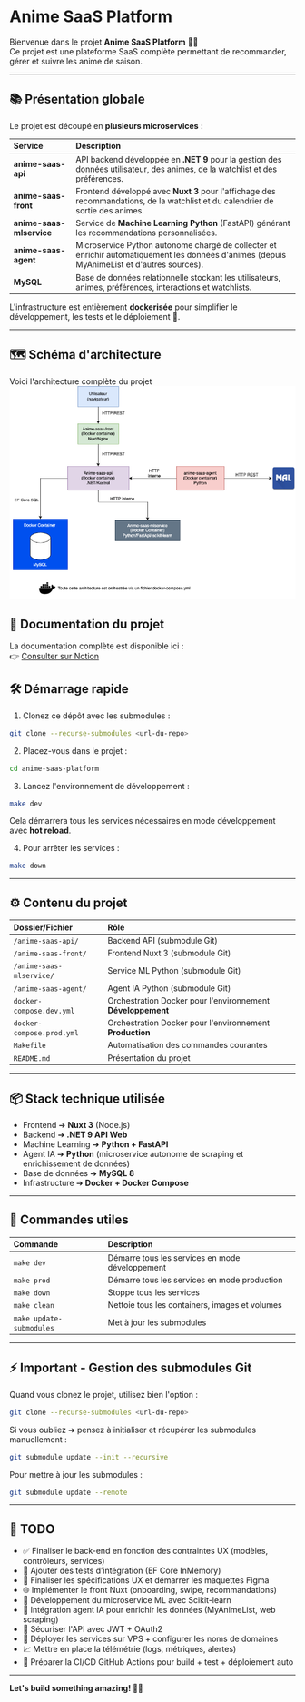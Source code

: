 # Anime SaaS Platform

Bienvenue dans le projet **Anime SaaS Platform** 🎯🚀  
Ce projet est une plateforme SaaS complète permettant de recommander, gérer et suivre les anime de saison.

---

## 📚 Présentation globale

Le projet est découpé en **plusieurs microservices** :

| Service | Description |
|:---|:---|
| **anime-saas-api** | API backend développée en **.NET 9** pour la gestion des données utilisateur, des animes, de la watchlist et des préférences. |
| **anime-saas-front** | Frontend développé avec **Nuxt 3** pour l'affichage des recommandations, de la watchlist et du calendrier de sortie des animes. |
| **anime-saas-mlservice** | Service de **Machine Learning Python** (FastAPI) générant les recommandations personnalisées. |
| **anime-saas-agent** | Microservice Python autonome chargé de collecter et enrichir automatiquement les données d'animes (depuis MyAnimeList et d'autres sources). |
| **MySQL** | Base de données relationnelle stockant les utilisateurs, animes, préférences, interactions et watchlists. |

L'infrastructure est entièrement **dockerisée** pour simplifier le développement, les tests et le déploiement 🚀.

---

## 🗺️  Schéma d'architecture

Voici l'architecture complète du projet
![Schéma d'architecture](assets/img/Architecture.png)

## 📖 Documentation du projet

La documentation complète est disponible ici :  
👉 [Consulter sur Notion](https://tattered-letter-62f.notion.site/Anime-SaaS-Platforme-1bb32705124c8056bc3ff23392ebcf20)

## 🛠️ Démarrage rapide

1. Clonez ce dépôt avec les submodules :
```bash
git clone --recurse-submodules <url-du-repo>
```

2. Placez-vous dans le projet :
```bash
cd anime-saas-platform
```

3. Lancez l'environnement de développement :
```bash
make dev
```
Cela démarrera tous les services nécessaires en mode développement avec **hot reload**.

4. Pour arrêter les services :
```bash
make down
```

---

## ⚙️ Contenu du projet

| Dossier/Fichier | Rôle |
|:---|:---|
| `/anime-saas-api/` | Backend API (submodule Git) |
| `/anime-saas-front/` | Frontend Nuxt 3 (submodule Git) |
| `/anime-saas-mlservice/` | Service ML Python (submodule Git) |
| `/anime-saas-agent/` | Agent IA Python (submodule Git) |
| `docker-compose.dev.yml` | Orchestration Docker pour l'environnement **Développement** |
| `docker-compose.prod.yml` | Orchestration Docker pour l'environnement **Production** |
| `Makefile` | Automatisation des commandes courantes |
| `README.md` | Présentation du projet |

---

## 📦 Stack technique utilisée

- Frontend ➔ **Nuxt 3** (Node.js)
- Backend ➔ **.NET 9 API Web**
- Machine Learning ➔ **Python + FastAPI**
- Agent IA ➔ **Python** (microservice autonome de scraping et enrichissement de données)
- Base de données ➔ **MySQL 8**
- Infrastructure ➔ **Docker + Docker Compose**

---

## 🧠 Commandes utiles

| Commande | Description |
|:---|:---|
| `make dev` | Démarre tous les services en mode développement |
| `make prod` | Démarre tous les services en mode production |
| `make down` | Stoppe tous les services |
| `make clean` | Nettoie tous les containers, images et volumes |
| `make update-submodules` | Met à jour les submodules |

---

## ⚡ Important - Gestion des submodules Git

Quand vous clonez le projet, utilisez bien l'option :
```bash
git clone --recurse-submodules <url-du-repo>
```

Si vous oubliez ➔ pensez à initialiser et récupérer les submodules manuellement :
```bash
git submodule update --init --recursive
```

Pour mettre à jour les submodules :
```bash
git submodule update --remote
```

---

## 🧹 TODO

- ✅ Finaliser le back-end en fonction des contraintes UX (modèles, contrôleurs, services)
- 🧪 Ajouter des tests d’intégration (EF Core InMemory)
- 🎨 Finaliser les spécifications UX et démarrer les maquettes Figma
- 🌐 Implémenter le front Nuxt (onboarding, swipe, recommandations)
- 🧠 Développement du microservice ML avec Scikit-learn
- 📡 Intégration agent IA pour enrichir les données (MyAnimeList, web scraping)
- 🔐 Sécuriser l'API avec JWT + OAuth2
- 🚢 Déployer les services sur VPS + configurer les noms de domaines
- 📈 Mettre en place la télémétrie (logs, métriques, alertes)
- 🧼 Préparer la CI/CD GitHub Actions pour build + test + déploiement auto

---

**Let's build something amazing! 🚀🎯**